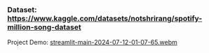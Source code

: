 ### Dataset: https://www.kaggle.com/datasets/notshrirang/spotify-million-song-dataset

Project Demo:
[streamlit-main-2024-07-12-01-07-65.webm](https://github.com/user-attachments/assets/b4c59d21-97c7-49d4-b1ff-aa9eb9557bda)
